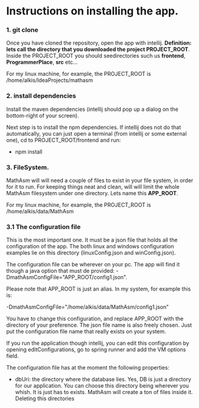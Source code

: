 # Instructions on installing the app.


### 1. git clone
Once you have cloned the repository, open the app with intellij.
**Definition: lets call the directory that you downloaded the project PROJECT_ROOT**.
Inside the PROJECT_ROOT you should seedirectories such us **frontend**, **ProgrammerPlace**, **src** etc...

For my linux machine, for example, the PROJECT_ROOT is /home/alkis/IdeaProjects/mathasm


### 2. install dependencies
Install the maven dependencies (intellij should pop up a dialog on the bottom-right of your screen).

Next step is to install the npm dependencies. If intellij does not do that automatically, you can just open a terminal
(from intellij or some external one), cd to PROJECT_ROOT/frontend and run:
- npm install


### 3. FileSystem.
MathAsm will will need a couple of files to exist in your file system, in order for it to run.
For keeping things neat and clean, will will limit the whole MathAsm filesystem under one directory.
Lets name this **APP_ROOT**.

For my linux machine, for example, the PROJECT_ROOT is /home/alkis/data/MathAsm


### 3.1 The configuration file
This is the most important one. It must be a json file that holds all the configuration of the app.
The both linux and windows configuration examples lie on this directory (linuxConfig.json and winConfig.json).

The configuration file can be wherever on your pc. The app will find it though a java option that must de provided:
-DmathAsmConfigFile="APP_ROOT/config1.json".

Please note that APP_ROOT is just an alias.
In my system, for example this is:

-DmathAsmConfigFile="/home/alkis/data/MathAsm/config1.json"

You have to change this configuration, and replace APP_ROOT with the directory of your preference.
The json file name is also freely chosen. Just put the configuration file name that really exists on your system.

If you run the application though intellij, you can edit this configuration by opening editConfigurations, go to spring runner
and add the VM options field.

The configuration file has at the moment the following properties:
- dbUri: the directory where the database lies. Yes, DB is just a directory for our application. You can choose this directory being wherever you whish.
   It is just has to exists. MathAsm will create a ton of files inside it. Deleting this directories